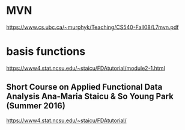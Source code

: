 # MVN
https://www.cs.ubc.ca/~murphyk/Teaching/CS540-Fall08/L7mvn.pdf

# basis functions

https://www4.stat.ncsu.edu/~staicu/FDAtutorial/module2-1.html

## Short Course on Applied Functional Data Analysis Ana-Maria Staicu & So Young Park (Summer 2016)

https://www4.stat.ncsu.edu/~staicu/FDAtutorial/
